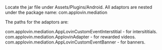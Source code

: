 Locate the jar file under Assets/Plugins/Android.
All adaptors are nested under the package name: com.applovin.mediation

The paths for the adaptors are:

com.applovin.mediation.AppLovinCustomEventInterstitial - for intersititials.
com.applovin.mediation.ApplovinAdapter - for rewarded videos.
com.applovin.mediation.AppLovinCustomEventBanner - for banners.
